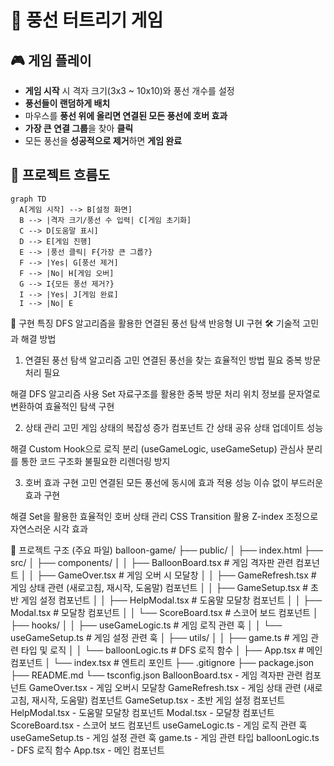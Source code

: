 # 🎈 풍선 터트리기 게임

## 🎮 게임 플레이

- **게임 시작** 시 격자 크기(3x3 ~ 10x10)와 풍선 개수를 설정
- **풍선들이 랜덤하게 배치**
- 마우스를 **풍선 위에 올리면 연결된 모든 풍선에 호버 효과**
- **가장 큰 연결 그룹**을 찾아 **클릭**
- 모든 풍선을 **성공적으로 제거**하면 **게임 완료**

## 🔄 프로젝트 흐름도

```mermaid
graph TD
  A[게임 시작] --> B[설정 화면]
  B --> |격자 크기/풍선 수 입력| C[게임 초기화]
  C --> D[도움말 표시]
  D --> E[게임 진행]
  E --> |풍선 클릭| F{가장 큰 그룹?}
  F --> |Yes| G[풍선 제거]
  F --> |No| H[게임 오버]
  G --> I{모든 풍선 제거?}
  I --> |Yes| J[게임 완료]
  I --> |No| E
```
🎯 구현 특징
DFS 알고리즘을 활용한 연결된 풍선 탐색
반응형 UI 구현
🛠️ 기술적 고민과 해결 방법
1. 연결된 풍선 탐색 알고리즘
고민
연결된 풍선을 찾는 효율적인 방법 필요
중복 방문 처리 필요

해결
DFS 알고리즘 사용
Set 자료구조를 활용한 중복 방문 처리
위치 정보를 문자열로 변환하여 효율적인 탐색 구현

2. 상태 관리
고민
게임 상태의 복잡성 증가
컴포넌트 간 상태 공유
상태 업데이트 성능

해결
Custom Hook으로 로직 분리 (useGameLogic, useGameSetup)
관심사 분리를 통한 코드 구조화
불필요한 리렌더링 방지

3. 호버 효과 구현
고민
연결된 모든 풍선에 동시에 효과 적용
성능 이슈 없이 부드러운 효과 구현

해결
Set을 활용한 효율적인 호버 상태 관리
CSS Transition 활용
Z-index 조정으로 자연스러운 시각 효과

📂 프로젝트 구조 (주요 파일)
balloon-game/ ├── public/ │ ├── index.html ├── src/ │ ├── components/ │ │ ├── BalloonBoard.tsx # 게임 격자판 관련 컴포넌트 │ │ ├── GameOver.tsx # 게임 오버 시 모달창 │ │ ├── GameRefresh.tsx # 게임 상태 관련 (새로고침, 재시작, 도움말) 컴포넌트 │ │ ├── GameSetup.tsx # 초반 게임 설정 컴포넌트 │ │ ├── HelpModal.tsx # 도움말 모달창 컴포넌트 │ │ ├── Modal.tsx # 모달창 컴포넌트 │ │ └── ScoreBoard.tsx # 스코어 보드 컴포넌트 │ ├── hooks/ │ │ ├── useGameLogic.ts # 게임 로직 관련 훅 │ │ └── useGameSetup.ts # 게임 설정 관련 훅 │ ├── utils/ │ │ ├── game.ts # 게임 관련 타입 및 로직 │ │ └── balloonLogic.ts # DFS 로직 함수 │ ├── App.tsx # 메인 컴포넌트 │ └── index.tsx # 엔트리 포인트 ├── .gitignore ├── package.json ├── README.md └── tsconfig.json
BalloonBoard.tsx - 게임 격자판 관련 컴포넌트
GameOver.tsx - 게임 오버시 모달창
GameRefresh.tsx - 게임 상태 관련 (새로고침, 재시작, 도움말) 컴포넌트
GameSetup.tsx - 초반 게임 설정 컴포넌트
HelpModal.tsx - 도움말 모달창 컴포넌트
Modal.tsx - 모달창 컴포넌트
ScoreBoard.tsx - 스코어 보드 컴포넌트
useGameLogic.ts - 게임 로직 관련 훅
useGameSetup.ts - 게임 설정 관련 훅
game.ts - 게임 관련 타입
balloonLogic.ts - DFS 로직 함수
App.tsx - 메인 컴포넌트

